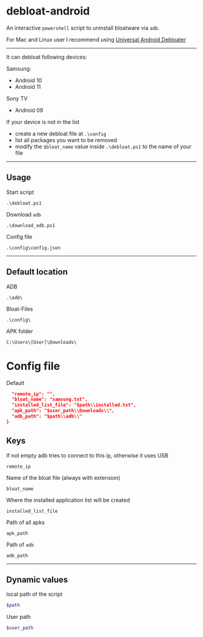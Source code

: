 # debloat-android

An interactive `powershell` script to uninstall bloatware via `adb`.

For Mac and Linux user I recommend using [Universal Android Debloater](https://gitlab.com/W1nst0n/universal-android-debloater)

---

It can debloat following devices:

Samsung:

-   Android 10
-   Android 11

Sony TV

-   Android 09

If your device is not in the list

-   create a new debloat file at `.\config`
-   list all packages you want to be removed
-   modify the `$bloat_name` value inside `.\debloat.ps1` to the name of your file

---

## Usage

Start script

```
.\debloat.ps1
```

Download `adb`

```
.\download_adb.ps1
```

Config file

```
.\config\config.json
```

---

## Default location

ADB

```
.\adb\
```

Bloat-Files

```
.\config\
```

APK folder

```
C:\Users\[User]\Downloads\
```

# Config file

Default

```json
  "remote_ip": "",
  "bloat_name": "samsung.txt",
  "installed_list_file": "$path\\installed.txt",
  "apk_path": "$user_path\\Downloads\\",
  "adb_path": "$path\\adb\\"
}

```

## Keys

If not empty adb tries to connect to this ip, otherwise it uses USB

```
remote_ip
```

Name of the bloat file (always with extension)

```
bloat_name
```

Where the installed application list will be created

```
installed_list_file
```

Path of all apks

```
apk_path
```

Path of `adb`

```
adb_path
```

---

## Dynamic values

local path of the script

```powershell
$path
```

User path

```powershell
$user_path
```
